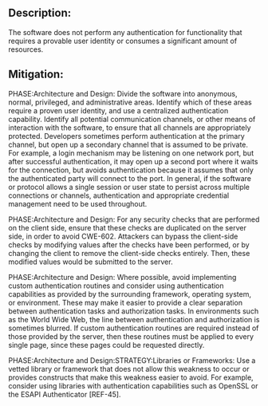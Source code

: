## Description:

The software does not perform any authentication for functionality that requires a provable user identity or consumes a significant amount of resources.



## Mitigation:


PHASE:Architecture and Design:
Divide the software into anonymous, normal, privileged, and administrative areas. Identify which of these areas require a proven user identity, and use a centralized authentication capability. Identify all potential communication channels, or other means of interaction with the software, to ensure that all channels are appropriately protected. Developers sometimes perform authentication at the primary channel, but open up a secondary channel that is assumed to be private. For example, a login mechanism may be listening on one network port, but after successful authentication, it may open up a second port where it waits for the connection, but avoids authentication because it assumes that only the authenticated party will connect to the port. In general, if the software or protocol allows a single session or user state to persist across multiple connections or channels, authentication and appropriate credential management need to be used throughout.

PHASE:Architecture and Design:
For any security checks that are performed on the client side, ensure that these checks are duplicated on the server side, in order to avoid CWE-602. Attackers can bypass the client-side checks by modifying values after the checks have been performed, or by changing the client to remove the client-side checks entirely. Then, these modified values would be submitted to the server.

PHASE:Architecture and Design:
Where possible, avoid implementing custom authentication routines and consider using authentication capabilities as provided by the surrounding framework, operating system, or environment. These may make it easier to provide a clear separation between authentication tasks and authorization tasks. In environments such as the World Wide Web, the line between authentication and authorization is sometimes blurred. If custom authentication routines are required instead of those provided by the server, then these routines must be applied to every single page, since these pages could be requested directly.

PHASE:Architecture and Design:STRATEGY:Libraries or Frameworks:
Use a vetted library or framework that does not allow this weakness to occur or provides constructs that make this weakness easier to avoid. For example, consider using libraries with authentication capabilities such as OpenSSL or the ESAPI Authenticator [REF-45].

